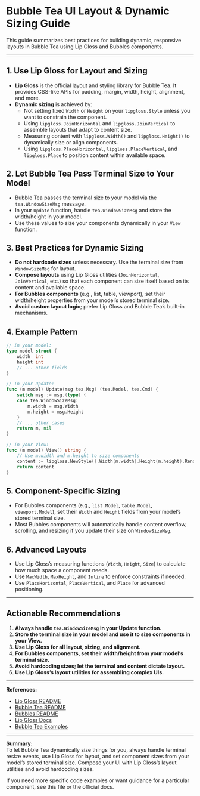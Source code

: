 # Bubble Tea UI Layout & Dynamic Sizing Guide

This guide summarizes best practices for building dynamic, responsive layouts in Bubble Tea using Lip Gloss and Bubbles components.

---

## 1. Use Lip Gloss for Layout and Sizing
- **Lip Gloss** is the official layout and styling library for Bubble Tea. It provides CSS-like APIs for padding, margin, width, height, alignment, and more.
- **Dynamic sizing** is achieved by:
  - Not setting fixed `Width` or `Height` on your `lipgloss.Style` unless you want to constrain the component.
  - Using `lipgloss.JoinHorizontal` and `lipgloss.JoinVertical` to assemble layouts that adapt to content size.
  - Measuring content with `lipgloss.Width()` and `lipgloss.Height()` to dynamically size or align components.
  - Using `lipgloss.PlaceHorizontal`, `lipgloss.PlaceVertical`, and `lipgloss.Place` to position content within available space.

## 2. Let Bubble Tea Pass Terminal Size to Your Model
- Bubble Tea passes the terminal size to your model via the `tea.WindowSizeMsg` message.
- In your `Update` function, handle `tea.WindowSizeMsg` and store the width/height in your model.
- Use these values to size your components dynamically in your `View` function.

## 3. Best Practices for Dynamic Sizing
- **Do not hardcode sizes** unless necessary. Use the terminal size from `WindowSizeMsg` for layout.
- **Compose layouts** using Lip Gloss utilities (`JoinHorizontal`, `JoinVertical`, etc.) so that each component can size itself based on its content and available space.
- **For Bubbles components** (e.g., list, table, viewport), set their width/height properties from your model’s stored terminal size.
- **Avoid custom layout logic**; prefer Lip Gloss and Bubble Tea’s built-in mechanisms.

## 4. Example Pattern
```go
// In your model:
type model struct {
    width  int
    height int
    // ... other fields
}

// In your Update:
func (m model) Update(msg tea.Msg) (tea.Model, tea.Cmd) {
    switch msg := msg.(type) {
    case tea.WindowSizeMsg:
        m.width = msg.Width
        m.height = msg.Height
    }
    // ... other cases
    return m, nil
}

// In your View:
func (m model) View() string {
    // Use m.width and m.height to size components
    content := lipgloss.NewStyle().Width(m.width).Height(m.height).Render("Hello, world!")
    return content
}
```

## 5. Component-Specific Sizing
- For Bubbles components (e.g., `list.Model`, `table.Model`, `viewport.Model`), set their `Width` and `Height` fields from your model’s stored terminal size.
- Most Bubbles components will automatically handle content overflow, scrolling, and resizing if you update their size on `WindowSizeMsg`.

## 6. Advanced Layouts
- Use Lip Gloss’s measuring functions (`Width`, `Height`, `Size`) to calculate how much space a component needs.
- Use `MaxWidth`, `MaxHeight`, and `Inline` to enforce constraints if needed.
- Use `PlaceHorizontal`, `PlaceVertical`, and `Place` for advanced positioning.

---

## Actionable Recommendations

1. **Always handle `tea.WindowSizeMsg` in your Update function.**
2. **Store the terminal size in your model and use it to size components in your View.**
3. **Use Lip Gloss for all layout, sizing, and alignment.**
4. **For Bubbles components, set their width/height from your model’s terminal size.**
5. **Avoid hardcoding sizes; let the terminal and content dictate layout.**
6. **Use Lip Gloss’s layout utilities for assembling complex UIs.**

---

**References:**
- [Lip Gloss README](https://github.com/charmbracelet/lipgloss)
- [Bubble Tea README](https://github.com/charmbracelet/bubbletea)
- [Bubbles README](https://github.com/charmbracelet/bubbles)
- [Lip Gloss Docs](https://pkg.go.dev/github.com/charmbracelet/lipgloss)
- [Bubble Tea Examples](https://github.com/charmbracelet/bubbletea/tree/main/examples)

---

**Summary:**  
To let Bubble Tea dynamically size things for you, always handle terminal resize events, use Lip Gloss for layout, and set component sizes from your model’s stored terminal size. Compose your UI with Lip Gloss’s layout utilities and avoid hardcoding sizes.

If you need more specific code examples or want guidance for a particular component, see this file or the official docs.